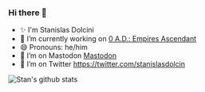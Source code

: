 ### Hi there 👋

- ✨ I'm Stanislas Dolcini
- 🔭 I’m currently working on [0 A.D.: Empires Ascendant](https://github.com/0AD/0AD)
- 😄 Pronouns: he/him
- 🤔 I’m on Mastodon <a rel="me" href="https://framapiaf.org/@stan">Mastodon</a>
- 🤔 I’m on Twitter https://twitter.com/stanislasdolcin

![Stan's github stats](https://github-readme-stats.vercel.app/api?username=stanleysweet&show_icons=true)
